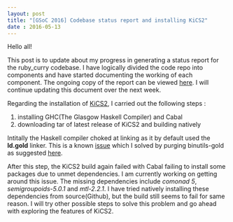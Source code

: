 ```yaml
---
layout: post
title: "[GSoC 2016] Codebase status report and installing KiCS2"
date : 2016-05-13
---
```


Hello all!

This post is to update about my progress in generating a status report for the ruby_curry codebase. I have logically divided the code repo into components and have started documenting the working of each component. The ongoing copy of the report can be viewed <a href='https://docs.google.com/document/d/1O6udc8el6X_P1nZt1bk_gMCTw0W4PY-swhsPnx1Fs-o/edit?usp=sharing'>here</a>. I will continue updating this document over the next week.

Regarding the installation of <a href='https://www-ps.informatik.uni-kiel.de/kics2/index.html'>KiCS2</a>, I carried out the following steps :
<ol>
<li> installing GHC(The Glasgow Haskell Compiler) and Cabal </li>
<li> downloading tar of latest release of KiCS2 and building natively </li>
</ol>

Intitally the Haskell compiler choked at linking as it by default used the <b>ld.gold</b> linker. This is a known <a href='http://stackoverflow.com/questions/13046319/haskell-ghc-compiling-linking-error-not-creating-executable-linux'>issue</a> which I solved by purging binutils-gold as suggested <a href='http://stackoverflow.com/a/13046709'>here</a>.

After this step, the KiCS2 build again failed with Cabal failing to install some packages due to unmet dependencies. I am currently working on getting around this issue. The missing dependencies include <i>comonad 5</i>, <i>semigroupoids-5.0.1</i> and <i>mtl-2.2.1</i>. I have tried natively installing these dependencies from source(Github), but the build still seems to fail for same reason. I will try other possible steps to solve this problem and go ahead with exploring the features of KiCS2.